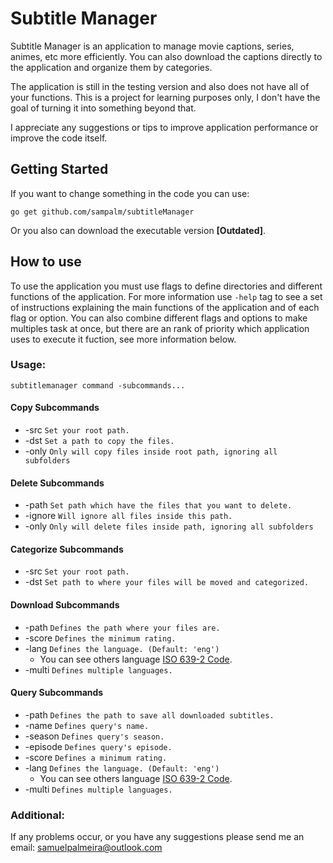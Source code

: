 # Subtitle Manager

Subtitle Manager is an application to manage movie captions, series, animes, etc more efficiently. You can also download the captions directly to the application and organize them by categories.

The application is still in the testing version and also does not have all of your functions. This is a project for learning purposes only, I don't have the goal of turning it into something beyond that.

I appreciate any suggestions or tips to improve application performance or improve the code itself.

## Getting Started
If you want to change something in the code you can use: 
```
go get github.com/sampalm/subtitleManager
```

Or you also can download the executable version **[Outdated]**.

## How to use

To use the application you must use flags to define directories and different functions of the application. For more information use `-help` tag to see a set of instructions explaining the main functions of the application and of each flag or option. You can also combine different flags and options to make multiples task at once, but there are an rank of priority which application uses to execute it fuction, see more information below.

### Usage:
`subtitlemanager command -subcommands...`

#### Copy Subcommands
* -src `Set your root path.`
* -dst `Set a path to copy the files.`
* -only `Only will copy files inside root path, ignoring all subfolders` 

#### Delete Subcommands
* -path `Set path which have the files that you want to delete.`
* -ignore `Will ignore all files inside this path.`
* -only `Only will delete files inside path, ignoring all subfolders`  

#### Categorize Subcommands
* -src `Set your root path.`
* -dst `Set path to where your files will be moved and categorized.`

#### Download Subcommands
* -path `Defines the path where your files are.`
* -score `Defines the minimum rating.`
* -lang `Defines the language. (Default: 'eng')`
    - You can see others language [ISO 639-2 Code](http://www.loc.gov/standards/iso639-2/php/code_list.php).
* -multi `Defines multiple languages.`

#### Query Subcommands
* -path `Defines the path to save all downloaded subtitles.`
* -name `Defines query's name.`
* -season `Defines query's season.`
* -episode `Defines query's episode.`
* -score `Defines a minimum rating.`
* -lang `Defines the language. (Default: 'eng')`
    - You can see others language [ISO 639-2 Code](http://www.loc.gov/standards/iso639-2/php/code_list.php).
* -multi `Defines multiple languages.`

### Additional:
If any problems occur, or you have any suggestions please send me an email: samuelpalmeira@outlook.com
	
